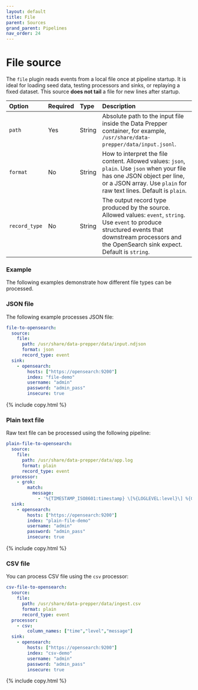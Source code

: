 ```yaml
---
layout: default
title: File
parent: Sources
grand_parent: Pipelines
nav_order: 24
---
```


# File source

The `file` plugin reads events from a local file once at pipeline startup. It is ideal for loading seed data, testing processors and sinks, or replaying a fixed dataset. This source **does not tail** a file for new lines after startup.

Option | Required | Type | Description
:--- | :--- | :--- | :---
`path` | Yes | String | Absolute path to the input file inside the Data Prepper container, for example, `/usr/share/data-prepper/data/input.jsonl`.
`format` | No | String | How to interpret the file content. Allowed values: `json`, `plain`. Use `json` when your file has one JSON object per line, or a JSON array. Use `plain` for raw text lines. Default is `plain`.
`record_type` | No | String | The output record type produced by the source. Allowed values: `event`, `string`. Use `event` to produce structured events that downstream processors and the OpenSearch sink expect. Default is `string`.

### Example

The following examples demonstrate how different file types can be processed.

### JSON file

The following example processes JSON file:

```yaml
file-to-opensearch:
  source:
    file:
      path: /usr/share/data-prepper/data/input.ndjson
      format: json
      record_type: event
  sink:
    - opensearch:
        hosts: ["https://opensearch:9200"]
        index: "file-demo"
        username: "admin"
        password: "admin_pass"
        insecure: true
```
{% include copy.html %}

### Plain text file

Raw text file can be processed using the following pipeline:

```yaml
plain-file-to-opensearch:
  source:
    file:
      path: /usr/share/data-prepper/data/app.log
      format: plain
      record_type: event
  processor:
    - grok:
        match:
          message:
            - '%{TIMESTAMP_ISO8601:timestamp} \[%{LOGLEVEL:level}\] %{GREEDYDATA:msg}'
  sink:
    - opensearch:
        hosts: ["https://opensearch:9200"]
        index: "plain-file-demo"
        username: "admin"
        password: "admin_pass"
        insecure: true
```
{% include copy.html %}

### CSV file

You can process CSV file using the `csv` processor:

```yaml
csv-file-to-opensearch:
  source:
    file:
      path: /usr/share/data-prepper/data/ingest.csv
      format: plain  
      record_type: event     
  processor:
    - csv:
        column_names: ["time","level","message"]
  sink:
    - opensearch:
        hosts: ["https://opensearch:9200"]
        index: "csv-demo"
        username: "admin"
        password: "admin_pass"
        insecure: true
```
{% include copy.html %}
